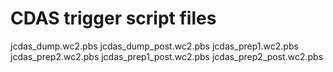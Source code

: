 # CDAS trigger script files
jcdas_dump.wc2.pbs
jcdas_dump_post.wc2.pbs
jcdas_prep1.wc2.pbs
jcdas_prep2.wc2.pbs
jcdas_prep1_post.wc2.pbs
jcdas_prep2_post.wc2.pbs
